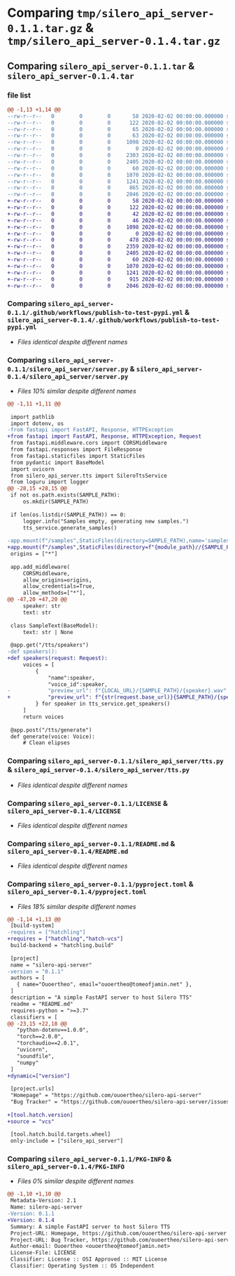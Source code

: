 # Comparing `tmp/silero_api_server-0.1.1.tar.gz` & `tmp/silero_api_server-0.1.4.tar.gz`

## Comparing `silero_api_server-0.1.1.tar` & `silero_api_server-0.1.4.tar`

### file list

```diff
@@ -1,13 +1,14 @@
--rw-r--r--   0        0        0       58 2020-02-02 00:00:00.000000 silero_api_server-0.1.1/.env
--rw-r--r--   0        0        0      122 2020-02-02 00:00:00.000000 silero_api_server-0.1.1/requirements.txt
--rw-r--r--   0        0        0       65 2020-02-02 00:00:00.000000 silero_api_server-0.1.1/run.ps1
--rw-r--r--   0        0        0       63 2020-02-02 00:00:00.000000 silero_api_server-0.1.1/run.sh
--rw-r--r--   0        0        0     1098 2020-02-02 00:00:00.000000 silero_api_server-0.1.1/.github/workflows/publish-to-test-pypi.yml
--rw-r--r--   0        0        0        0 2020-02-02 00:00:00.000000 silero_api_server-0.1.1/silero_api_server/__init__.py
--rw-r--r--   0        0        0     2303 2020-02-02 00:00:00.000000 silero_api_server-0.1.1/silero_api_server/server.py
--rw-r--r--   0        0        0     2405 2020-02-02 00:00:00.000000 silero_api_server-0.1.1/silero_api_server/tts.py
--rw-r--r--   0        0        0       60 2020-02-02 00:00:00.000000 silero_api_server-0.1.1/.gitignore
--rw-r--r--   0        0        0     1070 2020-02-02 00:00:00.000000 silero_api_server-0.1.1/LICENSE
--rw-r--r--   0        0        0     1241 2020-02-02 00:00:00.000000 silero_api_server-0.1.1/README.md
--rw-r--r--   0        0        0      865 2020-02-02 00:00:00.000000 silero_api_server-0.1.1/pyproject.toml
--rw-r--r--   0        0        0     2046 2020-02-02 00:00:00.000000 silero_api_server-0.1.1/PKG-INFO
+-rw-r--r--   0        0        0       58 2020-02-02 00:00:00.000000 silero_api_server-0.1.4/.env
+-rw-r--r--   0        0        0      122 2020-02-02 00:00:00.000000 silero_api_server-0.1.4/requirements.txt
+-rw-r--r--   0        0        0       42 2020-02-02 00:00:00.000000 silero_api_server-0.1.4/run.ps1
+-rw-r--r--   0        0        0       46 2020-02-02 00:00:00.000000 silero_api_server-0.1.4/run.sh
+-rw-r--r--   0        0        0     1098 2020-02-02 00:00:00.000000 silero_api_server-0.1.4/.github/workflows/publish-to-test-pypi.yml
+-rw-r--r--   0        0        0        0 2020-02-02 00:00:00.000000 silero_api_server-0.1.4/silero_api_server/__init__.py
+-rw-r--r--   0        0        0      478 2020-02-02 00:00:00.000000 silero_api_server-0.1.4/silero_api_server/__main__.py
+-rw-r--r--   0        0        0     2359 2020-02-02 00:00:00.000000 silero_api_server-0.1.4/silero_api_server/server.py
+-rw-r--r--   0        0        0     2405 2020-02-02 00:00:00.000000 silero_api_server-0.1.4/silero_api_server/tts.py
+-rw-r--r--   0        0        0       60 2020-02-02 00:00:00.000000 silero_api_server-0.1.4/.gitignore
+-rw-r--r--   0        0        0     1070 2020-02-02 00:00:00.000000 silero_api_server-0.1.4/LICENSE
+-rw-r--r--   0        0        0     1241 2020-02-02 00:00:00.000000 silero_api_server-0.1.4/README.md
+-rw-r--r--   0        0        0      915 2020-02-02 00:00:00.000000 silero_api_server-0.1.4/pyproject.toml
+-rw-r--r--   0        0        0     2046 2020-02-02 00:00:00.000000 silero_api_server-0.1.4/PKG-INFO
```

### Comparing `silero_api_server-0.1.1/.github/workflows/publish-to-test-pypi.yml` & `silero_api_server-0.1.4/.github/workflows/publish-to-test-pypi.yml`

 * *Files identical despite different names*

### Comparing `silero_api_server-0.1.1/silero_api_server/server.py` & `silero_api_server-0.1.4/silero_api_server/server.py`

 * *Files 10% similar despite different names*

```diff
@@ -1,11 +1,11 @@
 
 import pathlib
 import dotenv, os
-from fastapi import FastAPI, Response, HTTPException
+from fastapi import FastAPI, Response, HTTPException, Request
 from fastapi.middleware.cors import CORSMiddleware
 from fastapi.responses import FileResponse
 from fastapi.staticfiles import StaticFiles
 from pydantic import BaseModel
 import uvicorn
 from silero_api_server.tts import SileroTtsService
 from loguru import logger
@@ -28,15 +28,15 @@
 if not os.path.exists(SAMPLE_PATH):
     os.mkdir(SAMPLE_PATH)
 
 if len(os.listdir(SAMPLE_PATH)) == 0:
     logger.info("Samples empty, generating new samples.")
     tts_service.generate_samples()
 
-app.mount(f"/samples",StaticFiles(directory=SAMPLE_PATH),name='samples')
+app.mount(f"/samples",StaticFiles(directory=f"{module_path}//{SAMPLE_PATH}"),name='samples')
 origins = ["*"]
 
 app.add_middleware(
     CORSMiddleware,
     allow_origins=origins,
     allow_credentials=True,
     allow_methods=["*"],
@@ -47,20 +47,20 @@
     speaker: str
     text: str
 
 class SampleText(BaseModel):
     text: str | None
 
 @app.get("/tts/speakers")
-def speakers():
+def speakers(request: Request):
     voices = [
         {
             "name":speaker,
             "voice_id":speaker,
-            "preview_url": f"{LOCAL_URL}/{SAMPLE_PATH}/{speaker}.wav"
+            "preview_url": f"{str(request.base_url)}{SAMPLE_PATH}/{speaker}.wav"
         } for speaker in tts_service.get_speakers()
     ]
     return voices
 
 @app.post("/tts/generate")
 def generate(voice: Voice):
     # Clean elipses
```

### Comparing `silero_api_server-0.1.1/silero_api_server/tts.py` & `silero_api_server-0.1.4/silero_api_server/tts.py`

 * *Files identical despite different names*

### Comparing `silero_api_server-0.1.1/LICENSE` & `silero_api_server-0.1.4/LICENSE`

 * *Files identical despite different names*

### Comparing `silero_api_server-0.1.1/README.md` & `silero_api_server-0.1.4/README.md`

 * *Files identical despite different names*

### Comparing `silero_api_server-0.1.1/pyproject.toml` & `silero_api_server-0.1.4/pyproject.toml`

 * *Files 18% similar despite different names*

```diff
@@ -1,14 +1,13 @@
 [build-system]
-requires = ["hatchling"]
+requires = ["hatchling","hatch-vcs"]
 build-backend = "hatchling.build"
 
 [project]
 name = "silero-api-server"
-version = "0.1.1"
 authors = [
   { name="Ouoertheo", email="ouoertheo@tomeofjamin.net" },
 ]
 description = "A simple FastAPI server to host Silero TTS"
 readme = "README.md"
 requires-python = ">=3.7"
 classifiers = [
@@ -23,15 +22,18 @@
   "python-dotenv==1.0.0",
   "torch==2.0.0",
   "torchaudio==2.0.1",
   "uvicorn",
   "soundfile",
   "numpy"
 ]
+dynamic=["version"]
 
 [project.urls]
 "Homepage" = "https://github.com/ouoertheo/silero-api-server"
 "Bug Tracker" = "https://github.com/ouoertheo/silero-api-server/issues"
 
+[tool.hatch.version]
+source = "vcs"
 
 [tool.hatch.build.targets.wheel]
 only-include = ["silero_api_server"]
```

### Comparing `silero_api_server-0.1.1/PKG-INFO` & `silero_api_server-0.1.4/PKG-INFO`

 * *Files 0% similar despite different names*

```diff
@@ -1,10 +1,10 @@
 Metadata-Version: 2.1
 Name: silero-api-server
-Version: 0.1.1
+Version: 0.1.4
 Summary: A simple FastAPI server to host Silero TTS
 Project-URL: Homepage, https://github.com/ouoertheo/silero-api-server
 Project-URL: Bug Tracker, https://github.com/ouoertheo/silero-api-server/issues
 Author-email: Ouoertheo <ouoertheo@tomeofjamin.net>
 License-File: LICENSE
 Classifier: License :: OSI Approved :: MIT License
 Classifier: Operating System :: OS Independent
```


